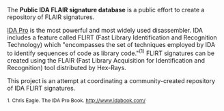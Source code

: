 The **Public IDA FLAIR signature database** is a public effort to create a repository of FLAIR signatures.

[IDA Pro](http://www.hex-rays.com/idapro/) is the most powerful and most widely used disassembler. IDA includes a feature called FLIRT (Fast Library Identification and Recognition Technology) which "encompasses the set of techniques employed by IDA to identify sequences of code as library code."<sup>(1)</sup> FLIRT signatures can be created using the FLAIR (Fast Library Acquisition for Identification and Recognition) tool distributed by Hex-Rays.

This project is an attempt at coordinating a community-created repository of IDA FLIRT signatures.


<sub>1. Chris Eagle. The IDA Pro Book. http://www.idabook.com/</sub>
